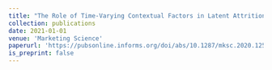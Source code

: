 ```yaml
---
title: "The Role of Time-Varying Contextual Factors in Latent Attrition Models for Customer Base Analysis"
collection: publications
date: 2021-01-01
venue: 'Marketing Science'
paperurl: 'https://pubsonline.informs.org/doi/abs/10.1287/mksc.2020.1254'
is_preprint: false
---
```



